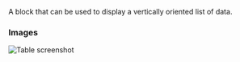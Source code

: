 A block that can be used to display a vertically oriented list of data.

### Images

![Table screenshot](https://gitlab.com/appsemble/appsemble/-/raw/0.34.1-test.0/config/assets/list.png)
